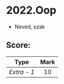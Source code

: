 # 2022.Oop

- Neved, szak


## Score:

|    Type     | Mark |
|:-----------:|:----:|
| _Extra - 1_ |  10  |
